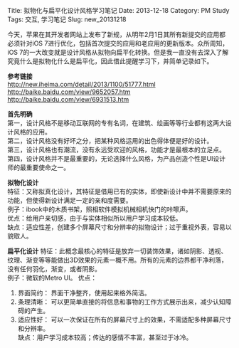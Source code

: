 Title: 拟物化与扁平化设计风格学习笔记
Date: 2013-12-18
Category: PM Study
Tags: 交互, 学习笔记
Slug: new_20131218

今天，苹果在其开发者网站上发布了新规，从明年2月1日其所有新提交的应用都必须针对iOS 7进行优化，包括首次提交的应用和老应用的更新版本。众所周知，iOS 7的一大改变就是设计风格从拟物向扁平化转换。但是我一直没有去深入了解究竟什么是拟物化什么是扁平化，因此借此提醒学习下，并简单记录如下。  

**参考链接**  
<http://new.iheima.com/detail/2013/1100/51777.html>  
<http://baike.baidu.com/view/9652057.htm>  
<http://baike.baidu.com/view/6931513.htm>

**首先明确**  
第一，设计风格不是移动互联网的专有名词，在建筑、绘画等等行业都有这两大设计风格的应用。  
第二，设计风格没有好坏之分，把某种风格运用的出色得体便是好的设计。  
第三，设计风格也有潮流，没有永远受欢迎的风格，功能才是最根本的立足点。  
第四，设计风格并不是最重要的，无论选择什么风格，为产品创造个性是UI设计师的最重要使命之一。

**拟物化设计**  
特征：又称拟真化设计，其特征是借用已有的实体，即使新设计中并不需要原来的功能，但使得新设计满足一定的亲和度需要。  
例子：ibook中的木质书架，照相软件模拟机械相机快门的咔嚓声。  
优点：给用户亲切感，由于与实体相似所以用户学习成本较低。  
缺点：适应性差，创建多个屏幕尺寸和分辨率的拟物设计；过于重视外表，容易以貌取人。

**扁平化设计**
特征：此概念最核心的特征是放弃一切装饰效果，诸如阴影、透视、纹理、渐变等等能做出3D效果的元素一概不用。所有的元素的边界都干净利落，没有任何羽化，渐变，或者阴影。  
例子：微软的Metro UI。
优点：  
1. 界面简约： 界面干净整齐，使用起来格外简洁。  
2. 条理清晰： 可以更简单直接的将信息和事物的工作方式展示出来，减少认知障碍的产生。  
3. 适应性好： 可以一次保证在所有的屏幕尺寸上的效果，不需适配多种屏幕尺寸和分辨率。  
缺点：用户学习成本较高；传达的感情不丰富，甚至过于冰冷。  
